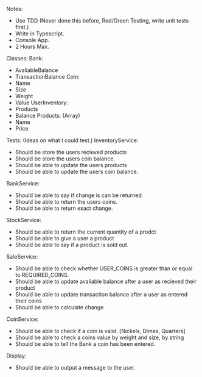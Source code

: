 Notes:
- Use TDD (Never done this before, Red/Green Testing, write unit tests first.)
- Write in Typescript.
- Console App.
- 2 Hours Max.

Classes:
  Bank:
  - AvaliableBalance
  - TransactionBalance
  Coin:
  - Name
  - Size
  - Weight
  - Value
  UserInventory:
  - Products
  - Balance
  Products: (Array)
  - Name
  - Price


Tests: (Ideas on what I could test.)
  InventoryService:
  - Should be store the users recieved products
  - Should be store the users coin balance.
  - Should be able to update the users products
  - Should be able to update the users coin balance.

  BankService:
  - Should be able to say if change is can be returned.
  - Should be able to return the users coins.
  - Should be able to return exact change.

  StockService:
  - Should be able to return the current quantity of a prodct
  - Should be able to give a user a product
  - Should be able to say if a product is sold out.

  SaleService:
  - Should be able to check whether USER_COINS is greater than or equal to REQUIRED_COINS.
  - Should be able to update avaliable balance after a user as recieved their product
  - Should be able to update transaction balance after a user as entered their coins
  - Should be able to calculate change

  CoinService:
  - Should be able to check if a coin is valid. [Nickels, Dimes, Quarters]
  - Should be able to check a coins value by weight and size, by string
  - Should be able to tell the Bank a coin has been entered.

  Display:
  - Should be able to output a message to the user.